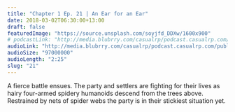 ```yaml
---
title: "Chapter 1 Ep. 21 | An Ear for an Ear"
date: 2018-03-02T06:30:00+13:00
draft: false
featuredImage: "https://source.unsplash.com/soyjfd_DDXw/1600x900"
# podcastLink: "http://media.blubrry.com/casualrp/podcast.casualrp.com/public/EP%20021%20-%20An%20Ear%20for%20an%20Ear.mp3"
audioLink: "http://media.blubrry.com/casualrp/podcast.casualrp.com/public/EP%20021%20-%20An%20Ear%20for%20an%20Ear.mp3"
audioSize: "97000000"
audioLength: "2:25"
slug: "21"
---
```


A fierce battle ensues. The party and settlers are fighting for their lives as hairy four-armed spidery humanoids descend from the trees above. Restrained by nets of spider webs the party is in their stickiest situation yet.
